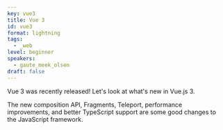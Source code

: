 ```yaml
---
key: vue3
title: Vue 3
id: vue3
format: lightning
tags:
  - _web
level: beginner
speakers:
  - gaute_meek_olsen
draft: false
---
```


Vue 3 was recently released! Let's look at what's new in Vue.js 3.

The new composition API, Fragments, Teleport, performance improvements, and better TypeScript support are some good changes to the JavaScript framework.
